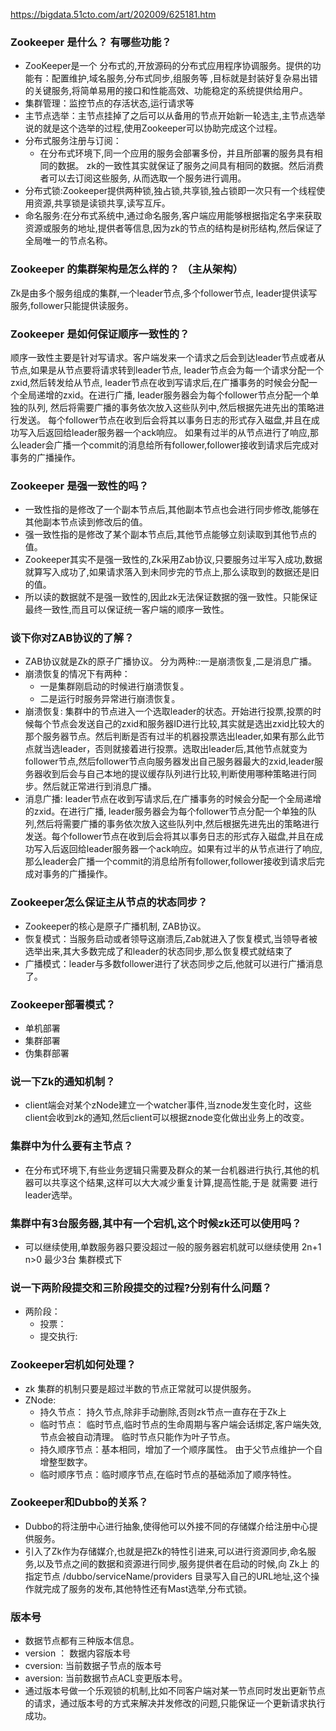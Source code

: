 https://bigdata.51cto.com/art/202009/625181.htm

### Zookeeper 是什么？ 有哪些功能？

- ZooKeeper是一个 分布式的,开放源码的分布式应用程序协调服务。提供的功能有：配置维护,域名服务,分布式同步,组服务等 ,目标就是封装好复杂易出错的关键服务,将简单易用的接口和性能高效、功能稳定的系统提供给用户。
- 集群管理：监控节点的存活状态,运行请求等
- 主节点选举：主节点挂掉了之后可以从备用的节点开始新一轮选主,主节点选举说的就是这个选举的过程,使用Zookeeper可以协助完成这个过程。
- 分布式服务注册与订阅：
  - 在分布式环境下,同一个应用的服务会部署多份，并且所部署的服务具有相同的数据。 zk的一致性其实就保证了服务之间具有相同的数据。然后消费者可以去订阅这些服务,
  从而选取一个服务进行调用。
- 分布式锁:Zookeeper提供两种锁,独占锁,共享锁,独占锁即一次只有一个线程使用资源,共享锁是读锁共享,读写互斥。
- 命名服务:在分布式系统中,通过命名服务,客户端应用能够根据指定名字来获取资源或服务的地址,提供者等信息,因为zk的节点的结构是树形结构,然后保证了全局唯一的节点名称。

### Zookeeper 的集群架构是怎么样的？ （主从架构）

Zk是由多个服务组成的集群,一个leader节点,多个follower节点, leader提供读写服务,follower只能提供读服务。

### Zookeeper 是如何保证顺序一致性的？

顺序一致性主要是针对写请求。客户端发来一个请求之后会到达leader节点或者从节点,如果是从节点要将请求转到leader节点,
leader节点会为每一个请求分配一个 zxid,然后转发给从节点,
leader节点在收到写请求后,在广播事务的时候会分配一个全局递增的zxid。在进行广播, leader服务器会为每个follower节点分配一个单独的队列,
然后将需要广播的事务依次放入这些队列中,然后根据先进先出的策略进行发送。
每个follower节点在收到后会将其以事务日志的形式存入磁盘,并且在成功写入后返回给leader服务器一个ack响应。
如果有过半的从节点进行了响应,那么leader会广播一个commit的消息给所有follower,follower接收到请求后完成对事务的广播操作。


### Zookeeper 是强一致性的吗？
- 一致性指的是修改了一个副本节点后,其他副本节点也会进行同步修改,能够在其他副本节点读到修改后的值。
- 强一致性指的是修改了某个副本节点后,其他节点能够立刻读取到其他节点的值。
- Zookeeper其实不是强一致性的,Zk采用Zab协议,只要服务过半写入成功,数据就算写入成功了,如果请求落入到未同步完的节点上,那么读取到的数据还是旧的值。
- 所以读的数据就不是强一致性的,因此zk无法保证数据的强一致性。只能保证最终一致性,而且可以保证统一客户端的顺序一致性。


### 谈下你对ZAB协议的了解？

- ZAB协议就是Zk的原子广播协议。 分为两种::一是崩溃恢复,二是消息广播。
- 崩溃恢复的情况下有两种：
  - 一是集群刚启动的时候进行崩溃恢复。
  - 二是运行时服务异常进行崩溃恢复。
- 崩溃恢复: 集群中的节点进入一个选取leader的状态。开始进行投票,投票的时候每个节点会发送自己的zxid和服务器ID进行比较,其实就是选出zxid比较大的那个服务器节点。然后判断是否有过半的机器投票选出leader,如果有那么此节点就当选leader，否则就接着进行投票。选取出leader后,其他节点就变为follower节点,然后follower节点向服务器发出自己服务器最大的zxid,leader服务器收到后会与自己本地的提议缓存队列进行比较,判断使用哪种策略进行同步。然后就正常进行到消息广播。
- 消息广播: leader节点在收到写请求后,在广播事务的时候会分配一个全局递增的zxid。在进行广播, leader服务器会为每个follower节点分配一个单独的队列,然后将需要广播的事务依次放入这些队列中,然后根据先进先出的策略进行发送。每个follower节点在收到后会将其以事务日志的形式存入磁盘,并且在成功写入后返回给leader服务器一个ack响应。如果有过半的从节点进行了响应,那么leader会广播一个commit的消息给所有follower,follower接收到请求后完成对事务的广播操作。

### Zookeeper怎么保证主从节点的状态同步？

- Zookeeper的核心是原子广播机制, ZAB协议。
- 恢复模式：当服务启动或者领导这崩溃后,Zab就进入了恢复模式,当领导者被选举出来,其大多数完成了和leader的状态同步,那么恢复模式就结束了
- 广播模式：leader与多数follower进行了状态同步之后,他就可以进行广播消息了。

### Zookeeper部署模式？

- 单机部署
- 集群部署
- 伪集群部署

### 说一下Zk的通知机制？

- client端会对某个zNode建立一个watcher事件,当znode发生变化时，这些client会收到zk的通知,然后client可以根据znode变化做出业务上的改变。

### 集群中为什么要有主节点？

- 在分布式环境下,有些业务逻辑只需要及群众的某一台机器进行执行,其他的机器可以共享这个结果,这样可以大大减少重复计算,提高性能,于是 就需要 进行leader选举。

### 集群中有3台服务器,其中有一个宕机,这个时候zk还可以使用吗？

- 可以继续使用,单数服务器只要没超过一般的服务器宕机就可以继续使用 2n+1 n>0 最少3台 集群模式下

### 说一下两阶段提交和三阶段提交的过程?分别有什么问题？

- 两阶段：
    - 投票：
    - 提交执行:

### Zookeeper宕机如何处理？

- zk 集群的机制只要是超过半数的节点正常就可以提供服务。
- ZNode:
    - 持久节点： 持久节点,除非手动删除,否则zk节点一直存在于Zk上
    - 临时节点： 临时节点,临时节点的生命周期与客户端会话绑定,客户端失效,节点会被自动清理。  临时节点只能作为叶子节点。
    - 持久顺序节点：基本相同，增加了一个顺序属性。 由于父节点维护一个自增整型数字。
    - 临时顺序节点：临时顺序节点,在临时节点的基础添加了顺序特性。

### Zookeeper和Dubbo的关系？

- Dubbo的将注册中心进行抽象,使得他可以外接不同的存储媒介给注册中心提供服务。
- 引入了Zk作为存储媒介,也就是把Zk的特性引进来,可以进行资源同步,命名服务,以及节点之间的数据和资源进行同步,服务提供者在启动的时候,向 Zk上 的指定节点 /dubbo/serviceName/providers
  目录写入自己的URL地址,这个操作就完成了服务的发布,其他特性还有Mast选举,分布式锁。
  
### 版本号
- 数据节点都有三种版本信息。
- version ： 数据内容版本号
- cversion: 当前数据子节点的版本号
- aversion: 当前数据节点ACL变更版本号。
- 通过版本号做一个乐观锁的机制,比如不同客户端对某一节点同时发出更新节点的请求，通过版本号的方式来解决并发修改的问题,只能保证一个更新请求执行成功。